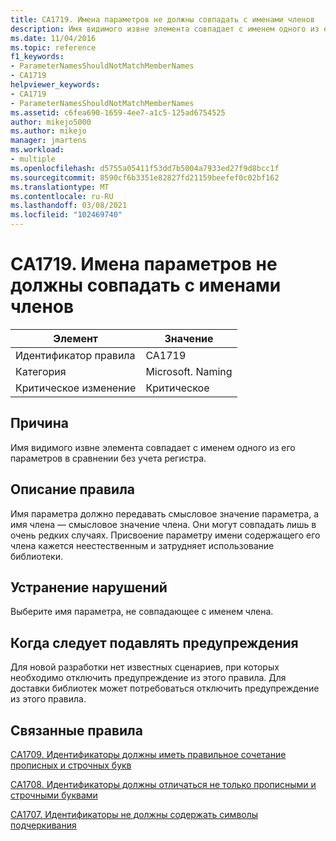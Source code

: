 ```yaml
---
title: CA1719. Имена параметров не должны совпадать с именами членов
description: Имя видимого извне элемента совпадает с именем одного из его параметров в сравнении без учета регистра.
ms.date: 11/04/2016
ms.topic: reference
f1_keywords:
- ParameterNamesShouldNotMatchMemberNames
- CA1719
helpviewer_keywords:
- CA1719
- ParameterNamesShouldNotMatchMemberNames
ms.assetid: c6fea690-1659-4ee7-a1c5-125ad6754525
author: mikejo5000
ms.author: mikejo
manager: jmartens
ms.workload:
- multiple
ms.openlocfilehash: d5755a05411f53dd7b5004a7933ed27f9d8bcc1f
ms.sourcegitcommit: 8590cf6b3351e82827fd21159beefef0c02bf162
ms.translationtype: MT
ms.contentlocale: ru-RU
ms.lasthandoff: 03/08/2021
ms.locfileid: "102469740"
---
```

# <a name="ca1719-parameter-names-should-not-match-member-names"></a>CA1719. Имена параметров не должны совпадать с именами членов

|Элемент|Значение|
|-|-|
|Идентификатор правила|CA1719|
|Категория|Microsoft. Naming|
|Критическое изменение|Критическое|

## <a name="cause"></a>Причина
Имя видимого извне элемента совпадает с именем одного из его параметров в сравнении без учета регистра.

## <a name="rule-description"></a>Описание правила
Имя параметра должно передавать смысловое значение параметра, а имя члена — смысловое значение члена. Они могут совпадать лишь в очень редких случаях. Присвоение параметру имени содержащего его члена кажется неестественным и затрудняет использование библиотеки.

## <a name="how-to-fix-violations"></a>Устранение нарушений
Выберите имя параметра, не совпадающее с именем члена.

## <a name="when-to-suppress-warnings"></a>Когда следует подавлять предупреждения
Для новой разработки нет известных сценариев, при которых необходимо отключить предупреждение из этого правила. Для доставки библиотек может потребоваться отключить предупреждение из этого правила.

## <a name="related-rules"></a>Связанные правила
[CA1709. Идентификаторы должны иметь правильное сочетание прописных и строчных букв](../code-quality/ca1709.md)

[CA1708. Идентификаторы должны отличаться не только прописными и строчными буквами](/dotnet/fundamentals/code-analysis/quality-rules/ca1708)

[CA1707. Идентификаторы не должны содержать символы подчеркивания](/dotnet/fundamentals/code-analysis/quality-rules/ca1707)

